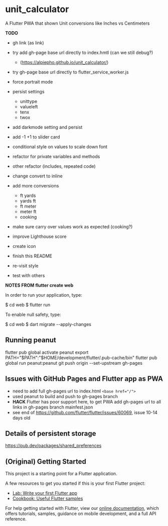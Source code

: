# unit_calculator

A Flutter PWA that shown Unit conversions like Inches vs Centimeters

**TODO**
- gh link (as link)
- try add gh-page base url directly to index.hmtl (can we still debug?)
    - (https://alpiepho.github.io/unit_calculator/)
- try gh-page base url directly to flutter_service_worker.js
- force portrait mode
- persist settings
    - unittype
    - valueleft
    - tenx
    - twox
- add darkmode setting and persist
- add -1 +1 to slider card
- conditional style on values to scale down font
- refactor for private variables and methods
- other refactor (includes, repeated code)
- change convert to inline
- add more conversions
  - ft yards
  - yards ft
  - ft meter
  - meter ft
  - cooking
- make sure carry over values work as expected (cooking?)
- improve Lighthouse score
- create icon

- finish this README
- re-visit style
- test with others



**NOTES FROM flutter create web**

In order to run your application, type:

  $ cd web
  $ flutter run

To enable null safety, type:

  $ cd web
  $ dart migrate --apply-changes


## Running peanut

flutter pub global activate peanut
export PATH="$PATH":"$HOME/development/flutter/.pub-cache/bin"
flutter pub global run peanut:peanut
git push origin --set-upstream gh-pages

## Issues with GitHub Pages and Flutter app as PWA

- need to add full gh-pages url to index.html `<base href="/">`
- used peanut to build and push to gh-pages branch
- **HACK** Flutter has poor support here, to get PWA add gh-pages url to all links in gh-pages branch mainfest.json
- see end of https://github.com/flutter/flutter/issues/60069, issue 10-14 days old

## Details of persistent storage
https://pub.dev/packages/shared_preferences


## (Original) Getting Started

This project is a starting point for a Flutter application.

A few resources to get you started if this is your first Flutter project:

- [Lab: Write your first Flutter app](https://flutter.dev/docs/get-started/codelab)
- [Cookbook: Useful Flutter samples](https://flutter.dev/docs/cookbook)

For help getting started with Flutter, view our
[online documentation](https://flutter.dev/docs), which offers tutorials,
samples, guidance on mobile development, and a full API reference.
